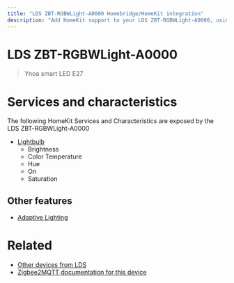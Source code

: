 ```yaml
---
title: "LDS ZBT-RGBWLight-A0000 Homebridge/HomeKit integration"
description: "Add HomeKit support to your LDS ZBT-RGBWLight-A0000, using Homebridge, Zigbee2MQTT and homebridge-z2m."
---
```

<!---
This file has been GENERATED using src/docgen/docgen.ts
DO NOT EDIT THIS FILE MANUALLY!
-->
# LDS ZBT-RGBWLight-A0000
> Ynoa smart LED E27


# Services and characteristics
The following HomeKit Services and Characteristics are exposed by
the LDS ZBT-RGBWLight-A0000

* [Lightbulb](../../light.md)
  * Brightness
  * Color Temperature
  * Hue
  * On
  * Saturation


## Other features
* [Adaptive Lighting](../../light.md)


# Related
* [Other devices from LDS](../index.md#lds)
* [Zigbee2MQTT documentation for this device](https://www.zigbee2mqtt.io/devices/ZBT-RGBWLight-A0000.html)